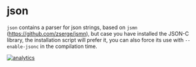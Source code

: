 # json

`json` contains a parser for json strings, based on `jsmn` (https://github.com/zserge/jsmn), but case you have installed the JSON-C library, the installation script will prefer it, you can also force its use with `--enable-jsonc` in the compilation time.

[![analytics](https://www.google-analytics.com/collect?v=1&aip=1&t=pageview&_s=1&ds=github&dr=https%3A%2F%2Fgithub.com%2Fnetdata%2Fnetdata&dl=https%3A%2F%2Fmy-netdata.io%2Fgithub%2Flibnetdata%2Fjson%2FREADME&_u=MAC~&cid=5792dfd7-8dc4-476b-af31-da2fdb9f93d2&tid=UA-64295674-3)]()
